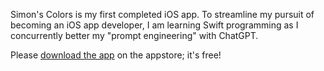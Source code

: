 Simon's Colors is my first completed iOS app. To streamline my pursuit of becoming an iOS app developer, I am learning Swift programming as I concurrently better my "prompt engineering" with ChatGPT.

Please [download the app](https://apps.apple.com/us/app/simons-colors-memory-game/id6504947156) on the appstore; it's free!

